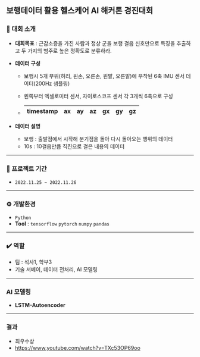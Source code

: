 ## 보행데이터 활용 헬스케어 AI 해커톤 경진대회
### 📌 대회 소개
- **대회목표** : 근감소증을 가진 사람과 정상 군을 보행 걸음 신호만으로 특징을 추출하고 두 가지의 범주로 높은 정확도로 분류하라.
- **데이터 구성**
    - 보행시 5개 부위(허리, 왼손, 오른손, 왼발, 오른발)에 부착된 6축 IMU 센서 데이터(200Hz 샘플링)
    - 왼쪽부터 엑셀로미터 센서, 자이로스코프 센서 각 3개씩 6축으로 구성
 
    - | timestamp | ax | ay | az | gx | gy | gz |
      |-----------|----|----|----|----|----|----|

      
- **데이터 설명**
    - 보행 : 출발점에서 시작해 분기점을 돌아 다시 돌아오는 행위의 데이터
    - 10s : 10걸음만큼 직진으로 걸은 내용의 데이터
<!--
<p align="center" width="200%">
    <img width="35%" src="https://github.com/ssh6lq/Healthcare-AI-Hackathon-Competition-Using-Pedestrian-Data/assets/154342847/fc3caab6-c23e-4e9d-9938-b75172ebcc35.png width="200" height="400""> 
</p>
-->

---

### 📆 프로젝트 기간
- `2022.11.25 ~ 2022.11.26`

---

### ⚙️ 개발환경
- `Python`
- **Tool** : `tensorflow` `pytorch` `numpy` `pandas`
  
---

### ✔️ 역할
- 팀 : 석사1, 학부3
- 기술 서베이, 데이터 전처리, AI 모델링

---

### AI 모델링
- **LSTM-Autoencoder**

---

### 결과
- 최우수상
- https://www.youtube.com/watch?v=TXc53OP69oo





